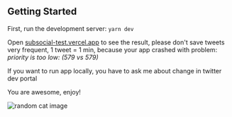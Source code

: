 
## Getting Started

First, run the development server:
`yarn dev`

Open [subsocial-test.vercel.app](https://subsocial-test.vercel.app/) to see the result, please don't save tweets very frequent, 1 tweet = 1 min, because your app crashed with problem: *priority is too low: (579 vs 579)*

If you want to run app locally, you have to ask me about change in twitter dev portal

You are awesome, enjoy!

![random cat image](https://cataas.com/cat)
